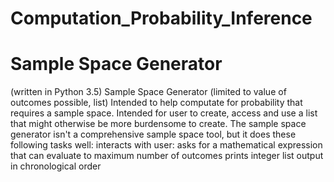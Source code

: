 # Computation_Probability_Inference 
# Sample Space Generator
(written in Python 3.5)
Sample Space Generator (limited to value of outcomes possible, list)
Intended to help computate for probability that requires a sample space. 
Intended for user to create, access and use a list that might otherwise be more burdensome to create.
The sample space generator isn't a comprehensive sample space tool, but it does these following tasks well: 
  interacts with user: asks for a mathematical expression that can evaluate to maximum number of outcomes
  prints integer list output in chronological order
